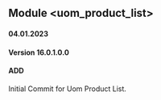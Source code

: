 ## Module <uom_product_list>

#### 04.01.2023
#### Version 16.0.1.0.0
#### ADD 

Initial Commit for Uom Product List.
